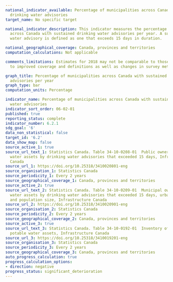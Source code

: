 ```yaml
---
national_indicator_available: Percentage of municipalities across Canada with sustained
  drinking water advisories
target_name: No specific target

national_indicator_description: This indicator measures the percentage of municipalities
  across Canada with sustained drinking water advisories per year. A sustained drinking
  water advisory is defined as one that exceeds 15 days in duration.

national_geographical_coverage: Canada, provinces and territories
computation_calculations: Not applicable

comments_limitations: Estimates for 2018 may not be comparable to those for 2016 due
  to improved coverage and definitions as well as changes in survey methodology.

graph_title: Percentage of municipalities across Canada with sustained drinking water
  advisories per year
graph_type: bar
computation_units: Percentage

indicator_name: Percentage of municipalities across Canada with sustained drinking
  water advisories
indicator_sort_order: 06-02-01
published: true
reporting_status: complete
indicator_number: 6.2.1
sdg_goal: '6'
data_non_statistical: false
target_id: '6.2'
data_show_map: false
source_active_1: true
source_url_text_1: Statistics Canada. Table 34-10-0208-01  Public owners of potable
  water assets by drinking water advisories that exceeded 15 days, Infrastructure
  Canada
source_url_1: https://doi.org/10.25318/3410020801-eng
source_organisation_1: Statistics Canada
source_periodicity_1: Every 2 years
source_geographical_coverage_1: Canada, provinces and territories
source_active_2: true
source_url_text_2: Statistics Canada. Table 34-10-0209-01  Municipal owners of potable
  water assets by drinking water advisories that exceeded 15 days, urban and rural,
  and population size, Infrastructure Canada
source_url_2: https://doi.org/10.25318/3410020901-eng
source_organisation_2: Statistics Canada
source_periodicity_2: Every 2 years
source_geographical_coverage_2: Canada, provinces and territories
source_active_3: true
source_url_text_3: Statistics Canada. Table 34-10-0192-01  Inventory of publicly owned
  potable water assets, Infrastructure Canada
source_url_3: https://doi.org/10.25318/3410019201-eng
source_organisation_3: Statistics Canada
source_periodicity_3: Every 2 years
source_geographical_coverage_3: Canada, provinces and territories
auto_progress_calculation: true
progress_calculation_options:
- direction: negative
progress_status: significant_deterioration
---
```

